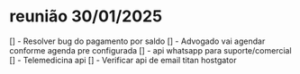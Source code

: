 # reunião 30/01/2025

[] - Resolver bug do pagamento por saldo
[] - Advogado vai agendar conforme agenda pre configurada
[] - api whatsapp para suporte/comercial
[] - Telemedicina api
[] - Verificar api de email titan hostgator
